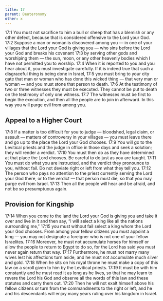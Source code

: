 ```yaml
---
title: 17
parent: Deuteronomy
other: x
---
```


<a name="17:1">17:1</a> You must not sacrifice to him a bull or sheep that has a blemish or any other defect, because that is considered offensive to the Lord your God. <a name="17:2">17:2</a> Suppose a man or woman is discovered among you — in one of your villages that the Lord your God is giving you — who sins before the Lord your God and breaks his covenant <a name="17:3">17:3</a> by serving other gods and worshiping them — the sun, moon, or any other heavenly bodies which I have not permitted you to worship. <a name="17:4">17:4</a> When it is reported to you and you hear about it, you must investigate carefully. If it is indeed true that such a disgraceful thing is being done in Israel, <a name="17:5">17:5</a> you must bring to your city gate that man or woman who has done this wicked thing — that very man or woman — and you must stone that person to death. <a name="17:6">17:6</a> At the testimony of two or three witnesses they must be executed. They cannot be put to death on the testimony of only one witness. <a name="17:7">17:7</a> The witnesses must be first to begin the execution, and then all the people are to join in afterward. In this way you will purge evil from among you.

## Appeal to a Higher Court

<a name="17:8">17:8</a> If a matter is too difficult for you to judge — bloodshed, legal claim, or assault — matters of controversy in your villages — you must leave there and go up to the place the Lord your God chooses. <a name="17:9">17:9</a> You will go to the Levitical priests and the judge in office in those days and seek a solution; they will render a verdict. <a name="17:10">17:10</a> You must then do as they have determined at that place the Lord chooses. Be careful to do just as you are taught. <a name="17:11">17:11</a> You must do what you are instructed, and the verdict they pronounce to you, without fail. Do not deviate right or left from what they tell you. <a name="17:12">17:12</a> The person who pays no attention to the priest currently serving the Lord your God there, or to the verdict — that person must die, so that you may purge evil from Israel. <a name="17:13">17:13</a> Then all the people will hear and be afraid, and not be so presumptuous again.

## Provision for Kingship

<a name="17:14">17:14</a> When you come to the land the Lord your God is giving you and take it over and live in it and then say, “I will select a king like all the nations surrounding me,” <a name="17:15">17:15</a> you must without fail select a king whom the Lord your God chooses. From among your fellow citizens you must appoint a king — you may not designate a foreigner who is not one of your fellow Israelites. <a name="17:16">17:16</a> Moreover, he must not accumulate horses for himself or allow the people to return to Egypt to do so, for the Lord has said you must never again return that way. <a name="17:17">17:17</a> Furthermore, he must not marry many wives lest his affections turn aside, and he must not accumulate much silver and gold. <a name="17:18">17:18</a> When he sits on his royal throne he must make a copy of this law on a scroll given to him by the Levitical priests. <a name="17:19">17:19</a> It must be with him constantly and he must read it as long as he lives, so that he may learn to revere the Lord his God and observe all the words of this law and these statutes and carry them out. <a name="17:20">17:20</a> Then he will not exalt himself above his fellow citizens or turn from the commandments to the right or left, and he and his descendants will enjoy many years ruling over his kingdom in Israel.
